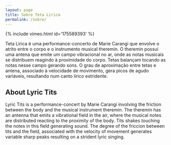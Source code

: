 ```yaml
---
layout: page
title: Sobre Teta Lirica
permalink: /sobre/
---
```


{% include vimeo.html id='175589393' %}

Teta Lirica é uma performance-concerto de Marie Carangi que envolve o atrito
entre o corpo e o instrumento musical theremin. O theremin possui uma antena
que emite um campo vibracional no ar, onde as notas musicais se distribuem
reagindo à proximidade do corpo. Tetas balançam tocando as notas nesse campo
gerando sons.  O grau de aproximação entre tetas e antena, associado à
velocidade de movimento, gera picos de agudo variáveis, resultando num canto
lírico estridente.


About Lyric Tits
----------------

Lyric Tits is a performance-concert by Marie Carangi involving the friction
between the body and the musical instrument theremin. The theremin has an
antenna that emits a vibrational field in the air, where the musical notes are
distributed reacting to the proximity of the body. Tits shakes touching the
notes in this field generating sound. The degree of the friccion between tits
and the field, associated with the velocity of movement generates variable
sharp peaks resulting on a strident lyric singing.

